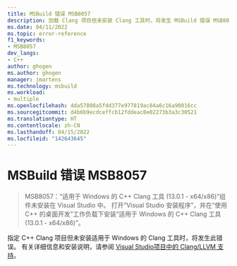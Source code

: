 ```yaml
---
title: MSBuild 错误 MSB8057
description: 加载 Clang 项目但未安装 Clang 工具时，将发生 MSBuild 错误 MSB8057。
ms.date: 04/11/2022
ms.topic: error-reference
f1_keywords:
- MSB8057
dev_langs:
- C++
author: ghogen
ms.author: ghogen
manager: jmartens
ms.technology: msbuild
ms.workload:
- multiple
ms.openlocfilehash: 4da57808a5fdd377e977819ac84a6c16a90016cc
ms.sourcegitcommit: d4b6b9ecdceffcb12fddeac8e02273b3a3c30521
ms.translationtype: HT
ms.contentlocale: zh-CN
ms.lasthandoff: 04/15/2022
ms.locfileid: "142643645"
---
```

# <a name="msbuild-error-msb8057"></a>MSBuild 错误 MSB8057

> MSB8057：“适用于 Windows 的 C++ Clang 工具 (13.0.1 - x64/x86)”组件未安装在 Visual Studio 中。  打开“Visual Studio 安装程序”，并在“使用 C++ 的桌面开发”工作负载下安装“适用于 Windows 的 C++ Clang 工具 (13.0.1 - x64/x86)”。

指定 C++ Clang 项目但未安装适用于 Windows 的 Clang 工具时，将发生此错误。 有关详细信息和安装说明，请参阅 [Visual Studio项目中的 Clang/LLVM 支持](/cpp/build/clang-support-msbuild)。

